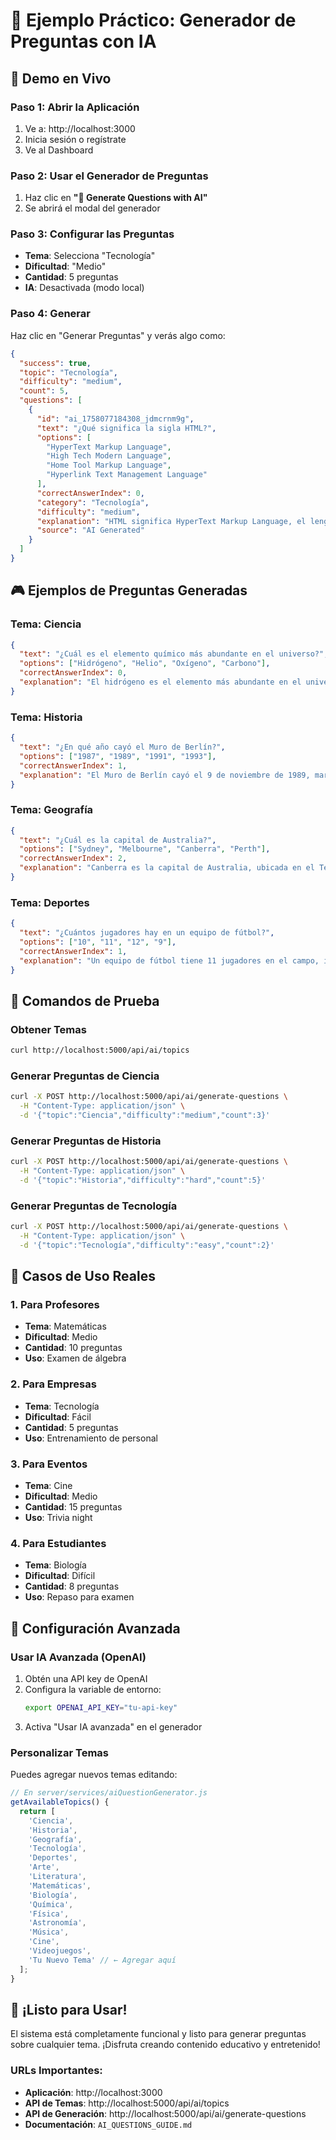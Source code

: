 # 🤖 Ejemplo Práctico: Generador de Preguntas con IA

## 🎯 **Demo en Vivo**

### **Paso 1: Abrir la Aplicación**
1. Ve a: http://localhost:3000
2. Inicia sesión o regístrate
3. Ve al Dashboard

### **Paso 2: Usar el Generador de Preguntas**
1. Haz clic en **"🤖 Generate Questions with AI"**
2. Se abrirá el modal del generador

### **Paso 3: Configurar las Preguntas**
- **Tema**: Selecciona "Tecnología"
- **Dificultad**: "Medio"
- **Cantidad**: 5 preguntas
- **IA**: Desactivada (modo local)

### **Paso 4: Generar**
Haz clic en "Generar Preguntas" y verás algo como:

```json
{
  "success": true,
  "topic": "Tecnología",
  "difficulty": "medium",
  "count": 5,
  "questions": [
    {
      "id": "ai_1758077184308_jdmcrnm9g",
      "text": "¿Qué significa la sigla HTML?",
      "options": [
        "HyperText Markup Language",
        "High Tech Modern Language", 
        "Home Tool Markup Language",
        "Hyperlink Text Management Language"
      ],
      "correctAnswerIndex": 0,
      "category": "Tecnología",
      "difficulty": "medium",
      "explanation": "HTML significa HyperText Markup Language, el lenguaje estándar para crear páginas web.",
      "source": "AI Generated"
    }
  ]
}
```

## 🎮 **Ejemplos de Preguntas Generadas**

### **Tema: Ciencia**
```json
{
  "text": "¿Cuál es el elemento químico más abundante en el universo?",
  "options": ["Hidrógeno", "Helio", "Oxígeno", "Carbono"],
  "correctAnswerIndex": 0,
  "explanation": "El hidrógeno es el elemento más abundante en el universo, representando aproximadamente el 75% de toda la materia."
}
```

### **Tema: Historia**
```json
{
  "text": "¿En qué año cayó el Muro de Berlín?",
  "options": ["1987", "1989", "1991", "1993"],
  "correctAnswerIndex": 1,
  "explanation": "El Muro de Berlín cayó el 9 de noviembre de 1989, marcando el fin de la Guerra Fría."
}
```

### **Tema: Geografía**
```json
{
  "text": "¿Cuál es la capital de Australia?",
  "options": ["Sydney", "Melbourne", "Canberra", "Perth"],
  "correctAnswerIndex": 2,
  "explanation": "Canberra es la capital de Australia, ubicada en el Territorio de la Capital Australiana."
}
```

### **Tema: Deportes**
```json
{
  "text": "¿Cuántos jugadores hay en un equipo de fútbol?",
  "options": ["10", "11", "12", "9"],
  "correctAnswerIndex": 1,
  "explanation": "Un equipo de fútbol tiene 11 jugadores en el campo, incluyendo el portero."
}
```

## 🚀 **Comandos de Prueba**

### **Obtener Temas**
```bash
curl http://localhost:5000/api/ai/topics
```

### **Generar Preguntas de Ciencia**
```bash
curl -X POST http://localhost:5000/api/ai/generate-questions \
  -H "Content-Type: application/json" \
  -d '{"topic":"Ciencia","difficulty":"medium","count":3}'
```

### **Generar Preguntas de Historia**
```bash
curl -X POST http://localhost:5000/api/ai/generate-questions \
  -H "Content-Type: application/json" \
  -d '{"topic":"Historia","difficulty":"hard","count":5}'
```

### **Generar Preguntas de Tecnología**
```bash
curl -X POST http://localhost:5000/api/ai/generate-questions \
  -H "Content-Type: application/json" \
  -d '{"topic":"Tecnología","difficulty":"easy","count":2}'
```

## 🎯 **Casos de Uso Reales**

### **1. Para Profesores**
- **Tema**: Matemáticas
- **Dificultad**: Medio
- **Cantidad**: 10 preguntas
- **Uso**: Examen de álgebra

### **2. Para Empresas**
- **Tema**: Tecnología
- **Dificultad**: Fácil
- **Cantidad**: 5 preguntas
- **Uso**: Entrenamiento de personal

### **3. Para Eventos**
- **Tema**: Cine
- **Dificultad**: Medio
- **Cantidad**: 15 preguntas
- **Uso**: Trivia night

### **4. Para Estudiantes**
- **Tema**: Biología
- **Dificultad**: Difícil
- **Cantidad**: 8 preguntas
- **Uso**: Repaso para examen

## 🔧 **Configuración Avanzada**

### **Usar IA Avanzada (OpenAI)**
1. Obtén una API key de OpenAI
2. Configura la variable de entorno:
   ```bash
   export OPENAI_API_KEY="tu-api-key"
   ```
3. Activa "Usar IA avanzada" en el generador

### **Personalizar Temas**
Puedes agregar nuevos temas editando:
```javascript
// En server/services/aiQuestionGenerator.js
getAvailableTopics() {
  return [
    'Ciencia',
    'Historia',
    'Geografía',
    'Tecnología',
    'Deportes',
    'Arte',
    'Literatura',
    'Matemáticas',
    'Biología',
    'Química',
    'Física',
    'Astronomía',
    'Música',
    'Cine',
    'Videojuegos',
    'Tu Nuevo Tema' // ← Agregar aquí
  ];
}
```

## 🎉 **¡Listo para Usar!**

El sistema está completamente funcional y listo para generar preguntas sobre cualquier tema. ¡Disfruta creando contenido educativo y entretenido!

### **URLs Importantes:**
- **Aplicación**: http://localhost:3000
- **API de Temas**: http://localhost:5000/api/ai/topics
- **API de Generación**: http://localhost:5000/api/ai/generate-questions
- **Documentación**: `AI_QUESTIONS_GUIDE.md`


